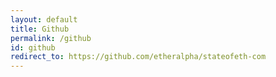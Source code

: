 ```yaml
---
layout: default
title: Github
permalink: /github
id: github
redirect_to: https://github.com/etheralpha/stateofeth-com
---
```


